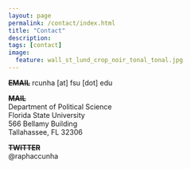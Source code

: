 ```yaml
---
layout: page
permalink: /contact/index.html
title: "Contact"
description:
tags: [contact]
image:
  feature: wall_st_lund_crop_noir_tonal_tonal.jpg
---
```



<s><strong>EMAIL</strong></s>
rcunha [at] fsu [dot] edu

<s>__MAIL__</s><br>
Department of Political Science<br>Florida State University<br>566 Bellamy Building<br>Tallahassee, FL 32306

<s>__TWITTER__</s><br>
@raphaccunha
